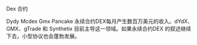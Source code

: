 Dex 合约


Dydy
Mcdex
Gmx
Pancake
永续合约DEX每月产生数百万美元的收入。dYdX、GMX、gTrade 和 Synthetix 目前主导这一领域。如果永续合约DEX 的叙述继续下去，小型协议也会蓬勃发展。

